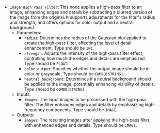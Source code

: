 - `Image High Pass Filter`: This node applies a high-pass filter to an image, enhancing edges and details by subtracting a blurred version of the image from the original. It supports adjustments for the filter's radius and strength, and offers options for color output and a neutral background.
    - Parameters:
        - `radius`: Determines the radius of the Gaussian blur applied to create the high-pass filter, affecting the level of detail enhancement. Type should be `INT`.
        - `strength`: Adjusts the intensity of the high-pass filter effect, controlling how much the edges and details are emphasized. Type should be `FLOAT`.
        - `color_output`: Specifies whether the output image should be in color or grayscale. Type should be `COMBO[STRING]`.
        - `neutral_background`: Determines if a neutral background should be applied to the image, potentially enhancing visibility of details. Type should be `COMBO[STRING]`.
    - Inputs:
        - `images`: The input images to be processed with the high-pass filter. The filter enhances edges and details by emphasizing high-frequency components. Type should be `IMAGE`.
    - Outputs:
        - `images`: The resulting images after applying the high-pass filter, with enhanced edges and details. Type should be `IMAGE`.
